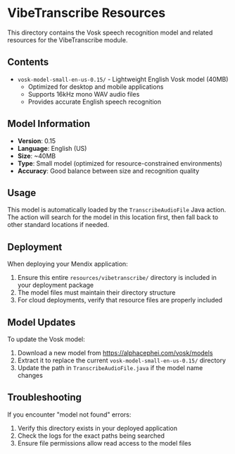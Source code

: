 # VibeTranscribe Resources

This directory contains the Vosk speech recognition model and related resources for the VibeTranscribe module.

## Contents

- `vosk-model-small-en-us-0.15/` - Lightweight English Vosk model (40MB)
  - Optimized for desktop and mobile applications
  - Supports 16kHz mono WAV audio files
  - Provides accurate English speech recognition

## Model Information

- **Version**: 0.15
- **Language**: English (US)
- **Size**: ~40MB
- **Type**: Small model (optimized for resource-constrained environments)
- **Accuracy**: Good balance between size and recognition quality

## Usage

This model is automatically loaded by the `TranscribeAudioFile` Java action. The action will search for the model in this location first, then fall back to other standard locations if needed.

## Deployment

When deploying your Mendix application:
1. Ensure this entire `resources/vibetranscribe/` directory is included in your deployment package
2. The model files must maintain their directory structure
3. For cloud deployments, verify that resource files are properly included

## Model Updates

To update the Vosk model:
1. Download a new model from https://alphacephei.com/vosk/models
2. Extract it to replace the current `vosk-model-small-en-us-0.15/` directory
3. Update the path in `TranscribeAudioFile.java` if the model name changes

## Troubleshooting

If you encounter "model not found" errors:
1. Verify this directory exists in your deployed application
2. Check the logs for the exact paths being searched
3. Ensure file permissions allow read access to the model files
